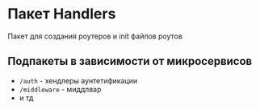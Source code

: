 # Пакет Handlers

Пакет для создания роутеров и init файлов роутов

## Подпакеты в зависимости от микросервисов
- `/auth` - хендлеры аунтетификации
- `/middleware` - миддлвар
- и тд